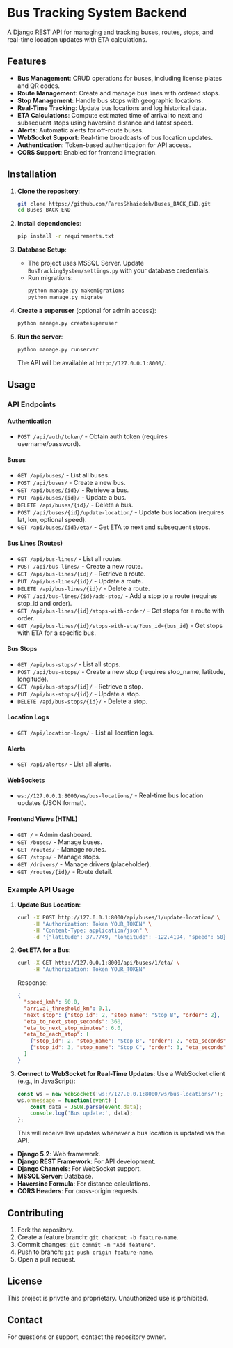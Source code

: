 # Bus Tracking System Backend

A Django REST API for managing and tracking buses, routes, stops, and real-time location updates with ETA calculations.

## Features

- **Bus Management**: CRUD operations for buses, including license plates and QR codes.
- **Route Management**: Create and manage bus lines with ordered stops.
- **Stop Management**: Handle bus stops with geographic locations.
- **Real-Time Tracking**: Update bus locations and log historical data.
- **ETA Calculations**: Compute estimated time of arrival to next and subsequent stops using haversine distance and latest speed.
- **Alerts**: Automatic alerts for off-route buses.
- **WebSocket Support**: Real-time broadcasts of bus location updates.
- **Authentication**: Token-based authentication for API access.
- **CORS Support**: Enabled for frontend integration.

## Installation

1. **Clone the repository**:
   ```bash
   git clone https://github.com/FaresShhaiedeh/Buses_BACK_END.git
   cd Buses_BACK_END
   ```

2. **Install dependencies**:
   ```bash
   pip install -r requirements.txt
   ```

3. **Database Setup**:
   - The project uses MSSQL Server. Update `BusTrackingSystem/settings.py` with your database credentials.
   - Run migrations:
     ```bash
     python manage.py makemigrations
     python manage.py migrate
     ```

4. **Create a superuser** (optional for admin access):
   ```bash
   python manage.py createsuperuser
   ```

5. **Run the server**:
   ```bash
   python manage.py runserver
   ```
   The API will be available at `http://127.0.0.1:8000/`.

## Usage

### API Endpoints

#### Authentication
- `POST /api/auth/token/` - Obtain auth token (requires username/password).

#### Buses
- `GET /api/buses/` - List all buses.
- `POST /api/buses/` - Create a new bus.
- `GET /api/buses/{id}/` - Retrieve a bus.
- `PUT /api/buses/{id}/` - Update a bus.
- `DELETE /api/buses/{id}/` - Delete a bus.
- `POST /api/buses/{id}/update-location/` - Update bus location (requires lat, lon, optional speed).
- `GET /api/buses/{id}/eta/` - Get ETA to next and subsequent stops.

#### Bus Lines (Routes)
- `GET /api/bus-lines/` - List all routes.
- `POST /api/bus-lines/` - Create a new route.
- `GET /api/bus-lines/{id}/` - Retrieve a route.
- `PUT /api/bus-lines/{id}/` - Update a route.
- `DELETE /api/bus-lines/{id}/` - Delete a route.
- `POST /api/bus-lines/{id}/add-stop/` - Add a stop to a route (requires stop_id and order).
- `GET /api/bus-lines/{id}/stops-with-order/` - Get stops for a route with order.
- `GET /api/bus-lines/{id}/stops-with-eta/?bus_id={bus_id}` - Get stops with ETA for a specific bus.

#### Bus Stops
- `GET /api/bus-stops/` - List all stops.
- `POST /api/bus-stops/` - Create a new stop (requires stop_name, latitude, longitude).
- `GET /api/bus-stops/{id}/` - Retrieve a stop.
- `PUT /api/bus-stops/{id}/` - Update a stop.
- `DELETE /api/bus-stops/{id}/` - Delete a stop.

#### Location Logs
- `GET /api/location-logs/` - List all location logs.

#### Alerts
- `GET /api/alerts/` - List all alerts.

#### WebSockets
- `ws://127.0.0.1:8000/ws/bus-locations/` - Real-time bus location updates (JSON format).

#### Frontend Views (HTML)
- `GET /` - Admin dashboard.
- `GET /buses/` - Manage buses.
- `GET /routes/` - Manage routes.
- `GET /stops/` - Manage stops.
- `GET /drivers/` - Manage drivers (placeholder).
- `GET /routes/{id}/` - Route detail.

### Example API Usage

1. **Update Bus Location**:
   ```bash
   curl -X POST http://127.0.0.1:8000/api/buses/1/update-location/ \
        -H "Authorization: Token YOUR_TOKEN" \
        -H "Content-Type: application/json" \
        -d '{"latitude": 37.7749, "longitude": -122.4194, "speed": 50}'
   ```

2. **Get ETA for a Bus**:
   ```bash
   curl -X GET http://127.0.0.1:8000/api/buses/1/eta/ \
        -H "Authorization: Token YOUR_TOKEN"
   ```
   Response:
   ```json
   {
     "speed_kmh": 50.0,
     "arrival_threshold_km": 0.1,
     "next_stop": {"stop_id": 2, "stop_name": "Stop B", "order": 2},
     "eta_to_next_stop_seconds": 360,
     "eta_to_next_stop_minutes": 6.0,
     "eta_to_each_stop": [
       {"stop_id": 2, "stop_name": "Stop B", "order": 2, "eta_seconds": 360, "eta_minutes": 6.0},
       {"stop_id": 3, "stop_name": "Stop C", "order": 3, "eta_seconds": 720, "eta_minutes": 12.0}
     ]
   }
   ```

3. **Connect to WebSocket for Real-Time Updates**:
   Use a WebSocket client (e.g., in JavaScript):
   ```javascript
   const ws = new WebSocket('ws://127.0.0.1:8000/ws/bus-locations/');
   ws.onmessage = function(event) {
       const data = JSON.parse(event.data);
       console.log('Bus update:', data);
   };
   ```
   This will receive live updates whenever a bus location is updated via the API.

- **Django 5.2**: Web framework.
- **Django REST Framework**: For API development.
- **Django Channels**: For WebSocket support.
- **MSSQL Server**: Database.
- **Haversine Formula**: For distance calculations.
- **CORS Headers**: For cross-origin requests.

## Contributing

1. Fork the repository.
2. Create a feature branch: `git checkout -b feature-name`.
3. Commit changes: `git commit -m "Add feature"`.
4. Push to branch: `git push origin feature-name`.
5. Open a pull request.

## License

This project is private and proprietary. Unauthorized use is prohibited.

## Contact

For questions or support, contact the repository owner.